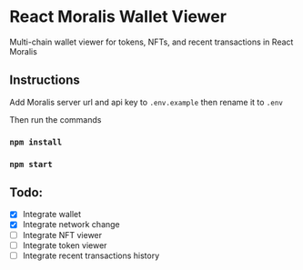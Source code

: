 # React Moralis Wallet Viewer

Multi-chain wallet viewer for tokens, NFTs, and recent transactions in React Moralis

## Instructions

Add Moralis server url and api key to `.env.example` then rename it to `.env`

Then run the commands

### `npm install`

### `npm start`

## Todo:

-   [x] Integrate wallet
-   [x] Integrate network change
-   [ ] Integrate NFT viewer
-   [ ] Integrate token viewer
-   [ ] Integrate recent transactions history
